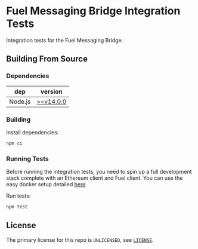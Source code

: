 # Fuel Messaging Bridge Integration Tests

Integration tests for the Fuel Messaging Bridge.

## Building From Source

### Dependencies

| dep     | version                                                  |
| ------- | -------------------------------------------------------- |
| Node.js | [>=v14.0.0](https://nodejs.org/en/blog/release/v14.0.0/) |

### Building

Install dependencies:

```sh
npm ci
```

### Running Tests

Before running the integration tests, you need to spin up a full development stack complete with an Ethereum client and Fuel client. You can use the easy docker setup detailed [here](../fuel_dev_env_stack).

Run tests:

```sh
npm test
```

## License

The primary license for this repo is `UNLICENSED`, see [`LICENSE`](./LICENSE).
